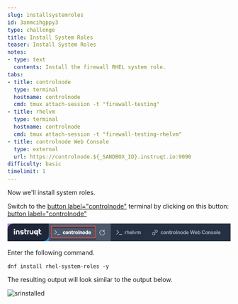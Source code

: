 ```yaml
---
slug: installsystemroles
id: 3anmcihgppy3
type: challenge
title: Install System Roles
teaser: Install System Roles
notes:
- type: text
  contents: Install the firewall RHEL system role.
tabs:
- title: controlnode
  type: terminal
  hostname: controlnode
  cmd: tmux attach-session -t "firewall-testing"
- title: rhelvm
  type: terminal
  hostname: controlnode
  cmd: tmux attach-session -t "firewall-testing-rhelvm"
- title: controlnode Web Console
  type: external
  url: https://controlnode.${_SANDBOX_ID}.instruqt.io:9090
difficulty: basic
timelimit: 1
---
```


Now we'll install system roles.

Switch to the [button label="controlnode"](tab-0) terminal by clicking on this button: [button label="controlnode"](tab-0)

![rhel tab](../assets/rhel-tab.png)

Enter the following command.

```bash,run
dnf install rhel-system-roles -y
```

The resulting output will look similar to the output below.

![srinstalled](../assets/srinstalled.png)
